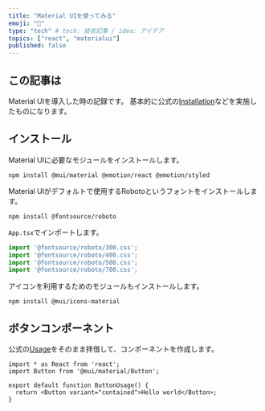 ```yaml
---
title: "Material UIを使ってみる"
emoji: "🎃"
type: "tech" # tech: 技術記事 / idea: アイデア
topics: ["react", "materialui"]
published: false
---
```


## この記事は
Material UIを導入した時の記録です。
基本的に公式の[Installation](https://mui.com/material-ui/getting-started/installation/)などを実施したものになります。

## インストール
Material UIに必要なモジュールをインストールします。
```
npm install @mui/material @emotion/react @emotion/styled
```

Material UIがデフォルトで使用するRobotoというフォントをインストールします。
```
npm install @fontsource/roboto
```
`App.tsx`でインポートします。
```typescript
import '@fontsource/roboto/300.css';
import '@fontsource/roboto/400.css';
import '@fontsource/roboto/500.css';
import '@fontsource/roboto/700.css';
```

アイコンを利用するためのモジュールもインストールします。
```
npm install @mui/icons-material
```

## ボタンコンポーネント
公式の[Usage](https://mui.com/material-ui/getting-started/usage/)をそのまま拝借して、コンポーネントを作成します。
```
import * as React from 'react';
import Button from '@mui/material/Button';

export default function ButtonUsage() {
  return <Button variant="contained">Hello world</Button>;
}
```

